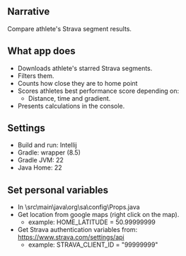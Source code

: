 ## Narrative
Compare athlete's Strava segment results.

## What app does
* Downloads athlete's starred Strava segments.
* Filters them.
* Counts how close they are to home point
* Scores athletes best performance score depending on:
  * Distance, time and gradient.
* Presents calculations in the console.

## Settings
* Build and run: Intellij
* Gradle: wrapper (8.5)
* Gradle JVM: 22
* Java Home: 22

## Set personal variables
* In \src\main\java\org\sa\config\Props.java
* Get location from google maps (right click on the map).
  * example: HOME_LATITUDE = 50.99999999
* Get Strava authentication variables from: https://www.strava.com/settings/api
  * example: STRAVA_CLIENT_ID = "99999999"